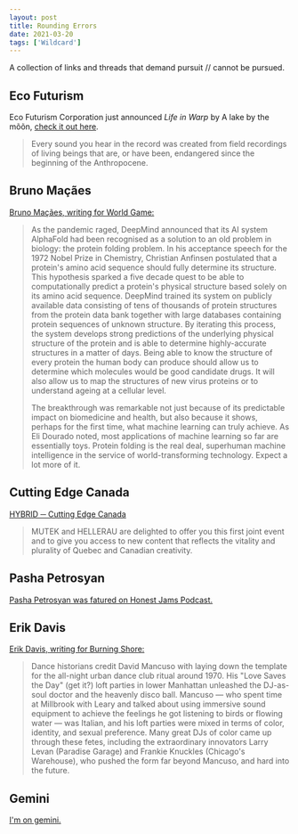 ```yaml
---
layout: post
title: Rounding Errors
date: 2021-03-20
tags: ['Wildcard']
---
```

A collection of links and threads that demand pursuit // cannot be pursued.
<!--x-->

## Eco Futurism

Eco Futurism Corporation just announced *Life in Warp* by A lake by the mõõn, [check it out here](https://eco-futurism-corp.bandcamp.com/album/life-in-warp).

> Every sound you hear in the record was created from field recordings of living beings that are, or have been, endangered since the beginning of the Anthropocene.

## Bruno Maçães

[Bruno Maçães, writing for World Game:](https://brunomacaes.substack.com/p/the-great-acceleration)

> As the pandemic raged, DeepMind announced that its AI system AlphaFold had been recognised as a solution to an old problem in biology: the protein folding problem. In his acceptance speech for the 1972 Nobel Prize in Chemistry, Christian Anfinsen postulated that a protein's amino acid sequence should fully determine its structure. This hypothesis sparked a five decade quest to be able to computationally predict a protein's physical structure based solely on its amino acid sequence. DeepMind trained its system on publicly available data consisting of tens of thousands of protein structures from the protein data bank together with large databases containing protein sequences of unknown structure. By iterating this process, the system develops strong predictions of the underlying physical structure of the protein and is able to determine highly-accurate structures in a matter of days. Being able to know the structure of every protein the human body can produce should allow us to determine which molecules would be good candidate drugs. It will also allow us to map the structures of new virus proteins or to understand ageing at a cellular level. 
>
> The breakthrough was remarkable not just because of its predictable impact on biomedicine and health, but also because it shows, perhaps for the first time, what machine learning can truly achieve. As Eli Dourado noted, most applications of machine learning so far are essentially toys. Protein folding is the real deal, superhuman machine intelligence in the service of world-transforming technology. Expect a lot more of it.

## Cutting Edge Canada

[HYBRID ─ Cutting Edge Canada](https://virtual.mutek.org)

> MUTEK and HELLERAU are delighted to offer you this first joint event and to give you access to new content that reflects the vitality and plurality of Quebec and Canadian creativity.

## Pasha Petrosyan

[Pasha Petrosyan was fatured on Honest Jams Podcast.](https://www.buzzsprout.com/819931/8163474-episode-31-mutation-with-pasha-petrosyan-pasha-pear-the-crustations)

## Erik Davis

[Erik Davis, writing for Burning Shore:](https://www.burningshore.com/p/freaks-of-color-pt-1)

> Dance historians credit David Mancuso with laying down the template for the all-night urban dance club ritual around 1970. His "Love Saves the Day" (get it?) loft parties in lower Manhattan unleashed the DJ-as-soul doctor and the heavenly disco ball. Mancuso — who spent time at Millbrook with Leary and talked about using immersive sound equipment to achieve the feelings he got listening to birds or flowing water — was Italian, and his loft parties were mixed in terms of color, identity, and sexual preference. Many great DJs of color came up through these fetes, including the extraordinary innovators Larry Levan (Paradise Garage) and Frankie Knuckles (Chicago's Warehouse), who pushed the form far beyond Mancuso, and hard into the future.

## Gemini

[I'm on gemini.](gemini://tilde.club/~tse)